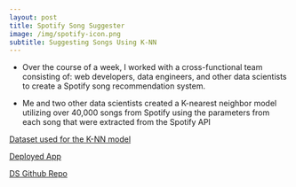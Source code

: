 ```yaml
---
layout: post
title: Spotify Song Suggester
image: /img/spotify-icon.png
subtitle: Suggesting Songs Using K-NN
---
```


- Over the course of a week, I worked with a cross-functional team consisting of: web developers, data engineers, and other data scientists to create a Spotify song recommendation system.

- Me and two other data scientists created a K-nearest neighbor model utilizing over 40,000 songs from Spotify using the parameters from each song that were extracted from the Spotify API

[Dataset used for the K-NN model](https://www.kaggle.com/theoverman/the-spotify-hit-predictor-dataset)

[Deployed App](https://front-end-livid.now.sh/dashboard)

[DS Github Repo](https://github.com/bw-ft-spotify-song-suggester-1/data-science)
